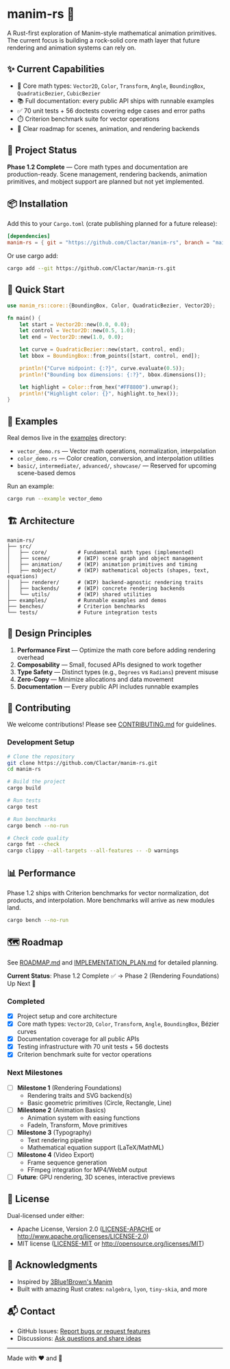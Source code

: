 # manim-rs 🦀

A Rust-first exploration of Manim-style mathematical animation primitives. The current focus is building a rock-solid core math layer that future rendering and animation systems can rely on.

## ✨ Current Capabilities

- 📐 Core math types: `Vector2D`, `Color`, `Transform`, `Angle`, `BoundingBox`, `QuadraticBezier`, `CubicBezier`
- 📚 Full documentation: every public API ships with runnable examples
- ✅ 70 unit tests + 56 doctests covering edge cases and error paths
- ⏱️ Criterion benchmark suite for vector operations
- 🧭 Clear roadmap for scenes, animation, and rendering backends

## 🎯 Project Status

**Phase 1.2 Complete** — Core math types and documentation are production-ready. Scene management, rendering backends, animation primitives, and mobject support are planned but not yet implemented.

## 📦 Installation

Add this to your `Cargo.toml` (crate publishing planned for a future release):

```toml
[dependencies]
manim-rs = { git = "https://github.com/Clactar/manim-rs", branch = "main" }
```

Or use cargo add:

```bash
cargo add --git https://github.com/Clactar/manim-rs.git
```

## 🚀 Quick Start

```rust
use manim_rs::core::{BoundingBox, Color, QuadraticBezier, Vector2D};

fn main() {
    let start = Vector2D::new(0.0, 0.0);
    let control = Vector2D::new(0.5, 1.0);
    let end = Vector2D::new(1.0, 0.0);

    let curve = QuadraticBezier::new(start, control, end);
    let bbox = BoundingBox::from_points([start, control, end]);

    println!("Curve midpoint: {:?}", curve.evaluate(0.5));
    println!("Bounding box dimensions: {:?}", bbox.dimensions());

    let highlight = Color::from_hex("#FF8800").unwrap();
    println!("Highlight color: {}", highlight.to_hex());
}
```

## 📖 Examples

Real demos live in the [examples](examples/) directory:

- `vector_demo.rs` — Vector math operations, normalization, interpolation
- `color_demo.rs` — Color creation, conversion, and interpolation utilities
- `basic/`, `intermediate/`, `advanced/`, `showcase/` — Reserved for upcoming scene-based demos

Run an example:

```bash
cargo run --example vector_demo
```

## 🏗️ Architecture

```
manim-rs/
├── src/
│   ├── core/          # Fundamental math types (implemented)
│   ├── scene/         # (WIP) scene graph and object management
│   ├── animation/     # (WIP) animation primitives and timing
│   ├── mobject/       # (WIP) mathematical objects (shapes, text, equations)
│   ├── renderer/      # (WIP) backend-agnostic rendering traits
│   ├── backends/      # (WIP) concrete rendering backends
│   └── utils/         # (WIP) shared utilities
├── examples/          # Runnable examples and demos
├── benches/           # Criterion benchmarks
└── tests/             # Future integration tests
```

## 🎨 Design Principles

1. **Performance First** — Optimize the math core before adding rendering overhead
2. **Composability** — Small, focused APIs designed to work together
3. **Type Safety** — Distinct types (e.g., `Degrees` vs `Radians`) prevent misuse
4. **Zero-Copy** — Minimize allocations and data movement
5. **Documentation** — Every public API includes runnable examples

## 🤝 Contributing

We welcome contributions! Please see [CONTRIBUTING.md](CONTRIBUTING.md) for guidelines.

### Development Setup

```bash
# Clone the repository
git clone https://github.com/Clactar/manim-rs.git
cd manim-rs

# Build the project
cargo build

# Run tests
cargo test

# Run benchmarks
cargo bench --no-run

# Check code quality
cargo fmt --check
cargo clippy --all-targets --all-features -- -D warnings
```

## 📊 Performance

Phase 1.2 ships with Criterion benchmarks for vector normalization, dot products, and interpolation. More benchmarks will arrive as new modules land.

```bash
cargo bench --no-run
```

## 🗺️ Roadmap

See [ROADMAP.md](ROADMAP.md) and [IMPLEMENTATION_PLAN.md](IMPLEMENTATION_PLAN.md) for detailed planning.

**Current Status**: Phase 1.2 Complete ✅ → Phase 2 (Rendering Foundations) Up Next 🔄

### Completed

- [x] Project setup and core architecture
- [x] Core math types: `Vector2D`, `Color`, `Transform`, `Angle`, `BoundingBox`, Bézier curves
- [x] Documentation coverage for all public APIs
- [x] Testing infrastructure with 70 unit tests + 56 doctests
- [x] Criterion benchmark suite for vector operations

### Next Milestones

- [ ] **Milestone 1** (Rendering Foundations)
  - Rendering traits and SVG backend(s)
  - Basic geometric primitives (Circle, Rectangle, Line)
- [ ] **Milestone 2** (Animation Basics)
  - Animation system with easing functions
  - FadeIn, Transform, Move primitives
- [ ] **Milestone 3** (Typography)
  - Text rendering pipeline
  - Mathematical equation support (LaTeX/MathML)
- [ ] **Milestone 4** (Video Export)
  - Frame sequence generation
  - FFmpeg integration for MP4/WebM output
- [ ] **Future**: GPU rendering, 3D scenes, interactive previews

## 📄 License

Dual-licensed under either:

- Apache License, Version 2.0 ([LICENSE-APACHE](LICENSE-APACHE) or http://www.apache.org/licenses/LICENSE-2.0)
- MIT license ([LICENSE-MIT](LICENSE-MIT) or http://opensource.org/licenses/MIT)

## 🙏 Acknowledgments

- Inspired by [3Blue1Brown's Manim](https://github.com/3b1b/manim)
- Built with amazing Rust crates: `nalgebra`, `lyon`, `tiny-skia`, and more

## 📬 Contact

- GitHub Issues: [Report bugs or request features](https://github.com/Clactar/manim-rs/issues)
- Discussions: [Ask questions and share ideas](https://github.com/Clactar/manim-rs/discussions)

---

Made with ❤️ and 🦀
